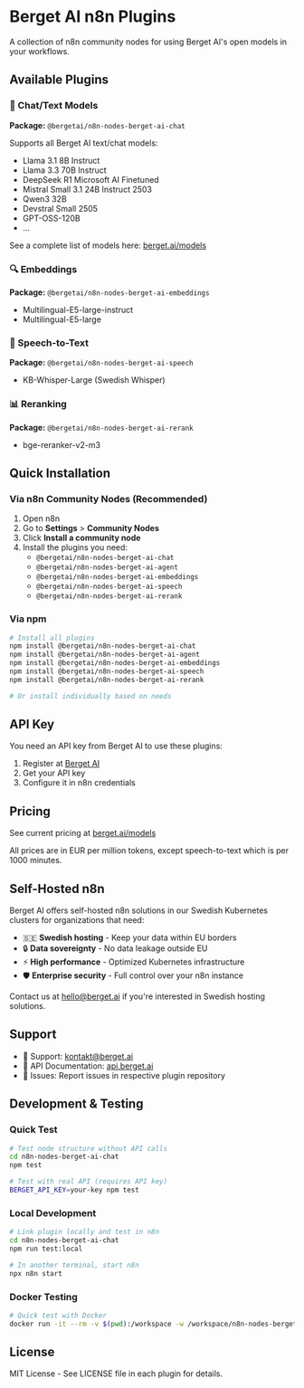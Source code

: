 # Berget AI n8n Plugins

A collection of n8n community nodes for using Berget AI's open models in your workflows.

## Available Plugins

### 🤖 Chat/Text Models
**Package:** `@bergetai/n8n-nodes-berget-ai-chat`

Supports all Berget AI text/chat models:
- Llama 3.1 8B Instruct
- Llama 3.3 70B Instruct  
- DeepSeek R1 Microsoft AI Finetuned
- Mistral Small 3.1 24B Instruct 2503
- Qwen3 32B
- Devstral Small 2505
- GPT-OSS-120B
- ...

See a complete list of models here: [berget.ai/models](https://berget.ai/models)

### 🔍 Embeddings
**Package:** `@bergetai/n8n-nodes-berget-ai-embeddings`

- Multilingual-E5-large-instruct
- Multilingual-E5-large

### 🎤 Speech-to-Text
**Package:** `@bergetai/n8n-nodes-berget-ai-speech`

- KB-Whisper-Large (Swedish Whisper)

### 📊 Reranking
**Package:** `@bergetai/n8n-nodes-berget-ai-rerank`

- bge-reranker-v2-m3

## Quick Installation

### Via n8n Community Nodes (Recommended)

1. Open n8n
2. Go to **Settings** > **Community Nodes**
3. Click **Install a community node**
4. Install the plugins you need:
   - `@bergetai/n8n-nodes-berget-ai-chat`
   - `@bergetai/n8n-nodes-berget-ai-agent`
   - `@bergetai/n8n-nodes-berget-ai-embeddings`
   - `@bergetai/n8n-nodes-berget-ai-speech`
   - `@bergetai/n8n-nodes-berget-ai-rerank`

### Via npm

```bash
# Install all plugins
npm install @bergetai/n8n-nodes-berget-ai-chat
npm install @bergetai/n8n-nodes-berget-ai-agent
npm install @bergetai/n8n-nodes-berget-ai-embeddings  
npm install @bergetai/n8n-nodes-berget-ai-speech
npm install @bergetai/n8n-nodes-berget-ai-rerank

# Or install individually based on needs
```

## API Key

You need an API key from Berget AI to use these plugins:

1. Register at [Berget AI](https://berget.ai)
2. Get your API key
3. Configure it in n8n credentials

## Pricing

See current pricing at [berget.ai/models](https://berget.ai/models)

All prices are in EUR per million tokens, except speech-to-text which is per 1000 minutes.

## Self-Hosted n8n

Berget AI offers self-hosted n8n solutions in our Swedish Kubernetes clusters for organizations that need:

- 🇸🇪 **Swedish hosting** - Keep your data within EU borders
- 🔒 **Data sovereignty** - No data leakage outside EU
- ⚡ **High performance** - Optimized Kubernetes infrastructure
- 🛡️ **Enterprise security** - Full control over your n8n instance

Contact us at [hello@berget.ai](mailto:hello@berget.ai) if you're interested in Swedish hosting solutions.

## Support

- 📧 Support: [kontakt@berget.ai](mailto:hello@berget.ai)
- 📖 API Documentation: [api.berget.ai](https://api.berget.ai)
- 🐛 Issues: Report issues in respective plugin repository

## Development & Testing

### Quick Test
```bash
# Test node structure without API calls
cd n8n-nodes-berget-ai-chat
npm test

# Test with real API (requires API key)
BERGET_API_KEY=your-key npm test
```

### Local Development
```bash
# Link plugin locally and test in n8n
cd n8n-nodes-berget-ai-chat
npm run test:local

# In another terminal, start n8n
npx n8n start
```

### Docker Testing
```bash
# Quick test with Docker
docker run -it --rm -v $(pwd):/workspace -w /workspace/n8n-nodes-berget-ai-chat node:18 npm test
```

## License

MIT License - See LICENSE file in each plugin for details.
